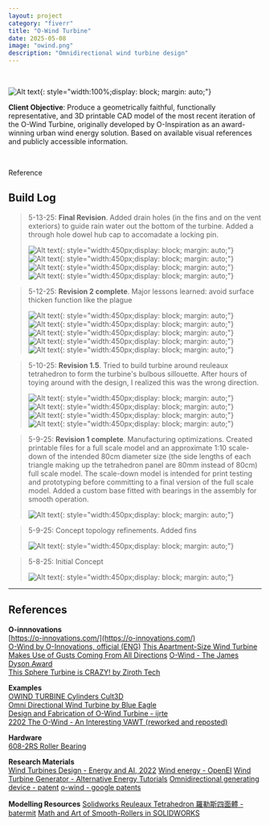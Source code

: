 ```yaml
---
layout: project
category: "fiverr"
title: "O-Wind Turbine"
date: 2025-05-08
image: "owind.png"
description: "Omnidirectional wind turbine design"
---
```


<br>

![Alt text](/assets/media/owind_media/owind-FINAL.png){: 
style="width:100%;display: block; margin: auto;"}

**Client Objective**: Produce a geometrically faithful, functionally representative, and 3D printable CAD model of the most recent iteration of the O-Wind Turbine, originally developed by O-Inspiration as an award-winning urban wind energy solution. Based on available visual references and publicly accessible information. 

<br>

Reference
<div id="owind"></div>
<script>
  const owind= 
    { src: "/assets/media/owind_media/owindA.png", caption: "", title: "O-wind turbine" },
    { src: "/assets/media/owind_media/owindB.png", caption: "Previous iteration of the design", title: "O-wind turbine" },
  ];
  new Slideshow(owind, 'owind');
</script>

## Build Log 
> 5-13-25: **Final Revision**. Added drain holes (in the fins and on the vent exteriors) to guide rain water out the bottom of the turbine. Added a through hole dowel hub cap to accomadate a locking pin.
>
> ![Alt text](/assets/media/owind_media/build-log/owind2_5-13-25.png){: 
style="width:450px;display: block; margin: auto;"}
> ![Alt text](/assets/media/owind_media/build-log/owind_5-13-25.png){: 
style="width:450px;display: block; margin: auto;"}
> ![Alt text](/assets/media/owind_media/build-log/panel_v3.png){: 
style="width:450px;display: block; margin: auto;"}
> ![Alt text](/assets/media/owind_media/build-log/panelR_v3.png){: 
style="width:450px;display: block; margin: auto;"}

> 5-12-25: **Revision 2 complete**. Major lessons learned: avoid surface thicken function like the plague
>
> ![Alt text](/assets/media/owind_media/build-log/owindv2-2_5-12-25.png){: 
style="width:450px;display: block; margin: auto;"}
> ![Alt text](/assets/media/owind_media/build-log/owindv2-1_5-12-25.png){: 
style="width:450px;display: block; margin: auto;"}
> ![Alt text](/assets/media/owind_media/build-log/concept3_5-11-25.png){: 
style="width:450px;display: block; margin: auto;"}
> ![Alt text](/assets/media/owind_media/build-log/panel.png){: 
style="width:450px;display: block; margin: auto;"}
> ![Alt text](/assets/media/owind_media/build-log/panel_R.png){: 
style="width:450px;display: block; margin: auto;"}


> 5-10-25: **Revision 1.5**. Tried to build turbine around reuleaux tetrahedron to form the turbine's bulbous sillouette. After hours of toying around with the design, I realized this was the wrong direction. 
>
> ![Alt text](/assets/media/owind_media/build-log/reauleaux-fail_5-11-25.png){: 
style="width:450px;display: block; margin: auto;"}
> ![Alt text](/assets/media/owind_media/build-log/reuleaux3_5-11-25.png){: 
style="width:450px;display: block; margin: auto;"}
> ![Alt text](/assets/media/owind_media/build-log/reuleaux2_5-11-25.png){: 
style="width:450px;display: block; margin: auto;"}
> ![Alt text](/assets/media/owind_media/build-log/reuleaux_5-11-25.png){: 
style="width:450px;display: block; margin: auto;"}

> 5-9-25: **Revision 1 complete**. Manufacturing optimizations. Created printable files for a full scale model and an approximate 1:10 scale-down of the intended 80cm diameter size (the side lengths of each triangle making up the tetrahedron panel are 80mm instead of 80cm) full scale model. The scale-down model is intended for print testing and prototyping before committing to a final version of the full scale model. Added a custom base fitted with bearings in the assembly for smooth operation.
>
> ![Alt text](/assets/media/owind_media/build-log/concept0-2_5-9-25.png){: 
style="width:450px;display: block; margin: auto;"}

> 5-9-25: Concept topology refinements. Added fins
>
> ![Alt text](/assets/media/owind_media/build-log/concept0-1_5-9-25.png){: 
style="width:450px;display: block; margin: auto;"}


> 5-8-25: Initial Concept
>
> ![Alt text](/assets/media/owind_media/build-log/concept0_5-8-25.png){: 
style="width:450px;display: block; margin: auto;"}

---

## References

**O-innnovations**  
[https://o-innovations.com/](https://o-innovations.com/)  
[O-Wind by O-Innovations, official (ENG)](https://www.youtube.com/watch?v=EOEeob8wJ2c)
[This Apartment-Size Wind Turbine Makes Use of Gusts Coming From All Directions](https://www.smithsonianmag.com/innovation/o-wind-turbine-takes-top-dyson-award-180970825/#:~:text=principle%20could%20be%20used%20for,axis%20due%20to%20Bernoulli%E2%80%99s%20principle)
[O-Wind - The James Dyson Award](https://www.jamesdysonaward.org/en-US/2018/project/o-wind-turbine)  
[This Sphere Turbine is CRAZY! by Ziroth Tech](https://www.youtube.com/shorts/Vhng5EkwtDA)

**Examples**  
[OWIND TURBINE Cylinders Cult3D](https://cults3d.com/en/3d-model/tool/owind-turbine-cilindros)  
[Omni Directional Wind Turbine by Blue Eagle](https://grabcad.com/library/omni-directional-wind-turbine-1)  
[Design and Fabrication of O-Wind Turbine - ijrte](https://www.ijrte.org/wp-content/uploads/papers/v8i1/A3375058119.pdf)  
[2202 The O-Wind - An Interesting VAWT (reworked and reposted)](https://www.youtube.com/watch?v=UTHbfK_MBwo)

**Hardware**  
[608-2RS Roller Bearing](https://www.mcmaster.com/products/bearings/ball-bearings-1~/)  

**Research Materials**  
[Wind Turbines Design - Energy and AI, 2022](https://www.sciencedirect.com/topics/engineering/wind-turbines-design)
[Wind energy - OpenEI](https://openei.org/wiki/Wind_energy)
[Wind Turbine Generator - Alternative Energy Tutorials](https://www.alternative-energy-tutorials.com/wind-energy/wind-turbine-generator.html)
[Omnidirectional generating device - patent](https://patents.google.com/patent/WO2045047685A1/en)
[o-wind - google patents](https://patents.google.com/?q=(o-wind)&oq=o-wind)

**Modelling Resources**
[Solidworks Reuleaux Tetrahedron 羅勒斯四面體 - batermit](https://www.youtube.com/watch?v=l5_5c2-O1EI)
[Math and Art of Smooth-Rollers in SOLIDWORKS](https://www.goengineer.com/blog/math-and-art-smooth-rollers-solidworks)